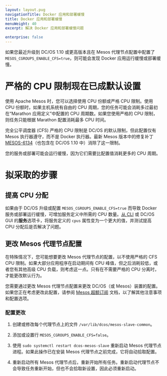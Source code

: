 ```yaml
---
layout: layout.pug
navigationTitle: Docker 应用和部署缓慢
title: Docker 应用和部署缓慢
menuWeight: 40
excerpt: 解决 Docker 应用和部署缓慢问题

enterprise: false
---
```


如果您最近升级到 DC/OS 1.10 或更高版本且在 Mesos 代理节点配置中配置了 `MESOS_CGROUPS_ENABLE_CFS=true`，则可能会发现 Docker 应用运行缓慢或部署缓慢。

# 严格的 CPU 限制现在已成默认设置

使用 Apache Mesos 时，您可以选择使用 CPU 份额或严格 CPU 限制。使用 CPU 份额时，如果主机系统有自由的 CPU 周期，您的任务可能会消耗多过最初在“Marathon 应用定义”中配置的 CPU 周期数。如果您使用严格的 CPU 限制，则任务只能根据 Marathon 配置消耗最多 CPU 时间。

完全公平调度器 (CFS) 严格的 CPU 限制是 DC/OS 的默认限制，但此配置仅有 Mesos 执行器遵守，而不是 Docker 执行器。最新 Mesos 版本中的修复补丁 [MESOS-6134](https://issues.apache.org/jira/browse/MESOS-6134)（也包含在 DC/OS 1.10 中）消除了这一限制。

您的服务或部署可能会运行缓慢，因为它们需要比配置值消耗更多的 CPU 周期。

# 拟采取的步骤

## 提高 CPU 分配

如果由于 DC/OS 升级或配置 `MESOS_CGROUPS_ENABLE_CFS=true` 而导致 Docker 服务或部署运行缓慢，可增加服务定义中所需的 CPU 数量。[从 CLI](/1.11/deploying-services/update-user-service/) 或 DC/OS GUI 的**服务**选项卡，将服务定义的 `cpus` 属性变为一个更大的值，并测试提高 CPU 分配后是否解决了问题。

## 更改 Mesos 代理节点配置

在特殊情况下，您可能想要更改 Mesos 代理节点的配置，以不使用严格的 CFS CPU 限制。如果大部分应用程序在启动期间有 CPU 峰值，但之后消耗较低，或者您有其他高级 CPU 负载，则考虑这一点。只有在不需要严格的 CPU 分离时，才能更改默认行为。

您需要通过更改 Mesos 代理节点配置来更改 DC/OS（或 Mesos）装置的配置。如果您正在考虑更改此配置，请参阅 [Mesos 超额订阅](http://mesos.apache.org/documentation/latest/oversubscription/) 文档，以了解其他注意事项和配置选项。

### 配置更改

1. 创建或修改每个代理节点上的文件 `/var/lib/dcos/mesos-slave-common`。

1. 添加或设置行 `MESOS_CGROUPS_ENABLE_CFS=false`。

1. 使用 `sudo systemctl restart dcos-mesos-slave` 重新启动 Mesos 代理节点进程。如果此操作已在安装 Mesos 代理节点之前完成，它将自动拾取配置。

1. 重新启动所有 Mesos 代理节点后，重新开始所有任务。重新启动代理节点不会导致任务重新开始，但也不会拾取新设置，因此必须重新启动。

